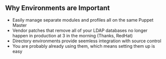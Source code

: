 ## Why Environments are Important

* Easily manage separate modules and profiles all on the same Puppet Master
* Vendor patches that remove all of your LDAP databases no longer happen in production at 3 in the morning (Thanks, RedHat)
* Directory environments provide seemless integration with source control
* You are probably already using them, which means setting them up is easy
